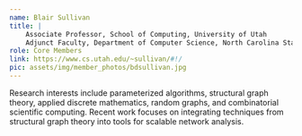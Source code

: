 ```yaml
---
name: Blair Sullivan
title: |
    Associate Professor, School of Computing, University of Utah
    Adjunct Faculty, Department of Computer Science, North Carolina State University
role: Core Members
link: https://www.cs.utah.edu/~sullivan/#!/
pic: assets/img/member_photos/bdsullivan.jpg
---
```


Research interests include parameterized algorithms, structural graph theory, applied discrete mathematics, random graphs, and combinatorial scientific computing. Recent work focuses on integrating techniques from structural graph theory into tools for scalable network analysis.